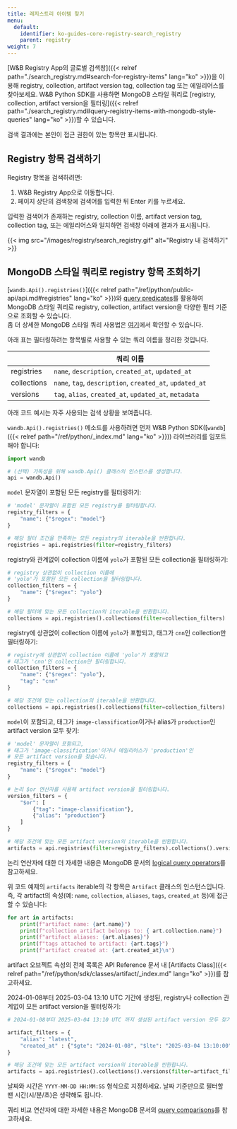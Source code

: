 ```yaml
---
title: 레지스트리 아이템 찾기
menu:
  default:
    identifier: ko-guides-core-registry-search_registry
    parent: registry
weight: 7
---
```


[W&B Registry App의 글로벌 검색창]({{< relref path="./search_registry.md#search-for-registry-items" lang="ko" >}})을 이용해 registry, collection, artifact version tag, collection tag 또는 에일리어스를 찾아보세요. W&B Python SDK를 사용하면 MongoDB 스타일 쿼리로 [registry, collection, artifact version을 필터링]({{< relref path="./search_registry.md#query-registry-items-with-mongodb-style-queries" lang="ko" >}})할 수 있습니다.

검색 결과에는 본인이 접근 권한이 있는 항목만 표시됩니다.

## Registry 항목 검색하기

Registry 항목을 검색하려면:

1. W&B Registry App으로 이동합니다.
2. 페이지 상단의 검색창에 검색어를 입력한 뒤 Enter 키를 누르세요.

입력한 검색어가 존재하는 registry, collection 이름, artifact version tag, collection tag, 또는 에일리어스와 일치하면 검색창 아래에 결과가 표시됩니다.

{{< img src="/images/registry/search_registry.gif" alt="Registry 내 검색하기" >}}

## MongoDB 스타일 쿼리로 registry 항목 조회하기

[`wandb.Api().registries()`]({{< relref path="/ref/python/public-api/api.md#registries" lang="ko" >}})와 [query predicates](https://www.mongodb.com/docs/manual/reference/glossary/#std-term-query-predicate)를 활용하여 MongoDB 스타일 쿼리로 registry, collection, artifact version을 다양한 필터 기준으로 조회할 수 있습니다.  
좀 더 상세한 MongoDB 스타일 쿼리 사용법은 [여기](https://www.mongodb.com/docs/compass/current/query/filter/)에서 확인할 수 있습니다.

아래 표는 필터링하려는 항목별로 사용할 수 있는 쿼리 이름을 정리한 것입니다.

| | 쿼리 이름 |
| ----- | ----- |
| registries | `name`, `description`, `created_at`, `updated_at` |
| collections | `name`, `tag`, `description`, `created_at`, `updated_at` |
| versions | `tag`, `alias`, `created_at`, `updated_at`, `metadata` |

아래 코드 예시는 자주 사용되는 검색 상황을 보여줍니다.

`wandb.Api().registries()` 메소드를 사용하려면 먼저 W&B Python SDK([`wandb`]({{< relref path="/ref/python/_index.md" lang="ko" >}})) 라이브러리를 임포트해야 합니다:
```python
import wandb

# (선택) 가독성을 위해 wandb.Api() 클래스의 인스턴스를 생성합니다.
api = wandb.Api()
```

`model` 문자열이 포함된 모든 registry를 필터링하기:

```python
# 'model' 문자열이 포함된 모든 registry를 필터링합니다.
registry_filters = {
    "name": {"$regex": "model"}
}

# 해당 필터 조건을 만족하는 모든 registry의 iterable을 반환합니다.
registries = api.registries(filter=registry_filters)
```

registry와 관계없이 collection 이름에 `yolo`가 포함된 모든 collection을 필터링하기:

```python
# registry 상관없이 collection 이름에
# 'yolo'가 포함된 모든 collection을 필터링합니다.
collection_filters = {
    "name": {"$regex": "yolo"}
}

# 해당 필터에 맞는 모든 collection의 iterable을 반환합니다.
collections = api.registries().collections(filter=collection_filters)
```

registry에 상관없이 collection 이름에 `yolo`가 포함되고, 태그가 `cnn`인 collection만 필터링하기:

```python
# registry에 상관없이 collection 이름에 'yolo'가 포함되고
# 태그가 'cnn'인 collection만 필터링합니다.
collection_filters = {
    "name": {"$regex": "yolo"},
    "tag": "cnn"
}

# 해당 조건에 맞는 collection의 iterable을 반환합니다.
collections = api.registries().collections(filter=collection_filters)
```

`model`이 포함되고, 태그가 `image-classification`이거나 alias가 `production`인 artifact version 모두 찾기:

```python
# 'model' 문자열이 포함되고,
# 태그가 'image-classification'이거나 에일리어스가 'production'인
# 모든 artifact version을 찾습니다.
registry_filters = {
    "name": {"$regex": "model"}
}

# 논리 $or 연산자를 사용해 artifact version을 필터링합니다.
version_filters = {
    "$or": [
        {"tag": "image-classification"},
        {"alias": "production"}
    ]
}

# 해당 조건에 맞는 모든 artifact version의 iterable을 반환합니다.
artifacts = api.registries(filter=registry_filters).collections().versions(filter=version_filters)
```

논리 연산자에 대한 더 자세한 내용은 MongoDB 문서의 [logical query operators](https://www.mongodb.com/docs/manual/reference/operator/query-logical/)를 참고하세요.

위 코드 예제의 `artifacts` iterable의 각 항목은 `Artifact` 클래스의 인스턴스입니다. 즉, 각 artifact의 속성(예: `name`, `collection`, `aliases`, `tags`, `created_at` 등)에 접근할 수 있습니다:

```python
for art in artifacts:
    print(f"artifact name: {art.name}")
    print(f"collection artifact belongs to: { art.collection.name}")
    print(f"artifact aliases: {art.aliases}")
    print(f"tags attached to artifact: {art.tags}")
    print(f"artifact created at: {art.created_at}\n")
```
artifact 오브젝트 속성의 전체 목록은 API Reference 문서 내 [Artifacts Class]({{< relref path="/ref/python/sdk/classes/artifact/_index.md" lang="ko" >}})를 참고하세요.

2024-01-08부터 2025-03-04 13:10 UTC 기간에 생성된, registry나 collection 관계없이 모든 artifact version을 필터링하기:

```python
# 2024-01-08부터 2025-03-04 13:10 UTC 까지 생성된 artifact version 모두 찾기

artifact_filters = {
    "alias": "latest",
    "created_at" : {"$gte": "2024-01-08", "$lte": "2025-03-04 13:10:00"},
}

# 해당 조건에 맞는 모든 artifact version의 iterable을 반환합니다.
artifacts = api.registries().collections().versions(filter=artifact_filters)
```

날짜와 시간은 `YYYY-MM-DD HH:MM:SS` 형식으로 지정하세요. 날짜 기준만으로 필터할 땐 시간(시/분/초)은 생략해도 됩니다.

쿼리 비교 연산자에 대한 자세한 내용은 MongoDB 문서의 [query comparisons](https://www.mongodb.com/docs/manual/reference/operator/query-comparison/)를 참고하세요.